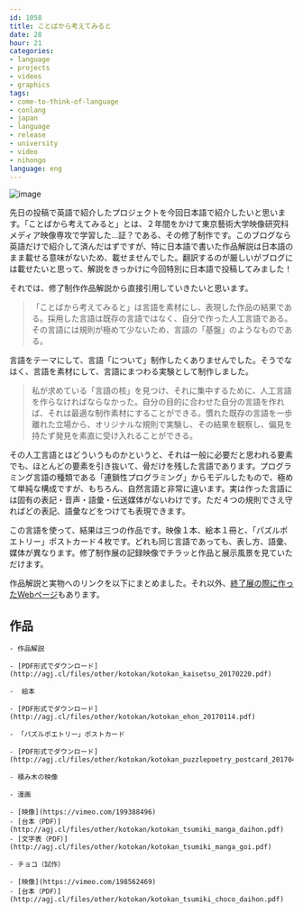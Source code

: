 ```yaml
---
id: 1058
title: ことばから考えてみると
date: 28
hour: 21
categories:
- language
- projects
- videos
- graphics
tags:
- come-to-think-of-language
- conlang
- japan
- language
- release
- university
- video
- nihongo
language: eng
---
```


![image](/files/2017/04-kotoba-kara-kangaete-miru-to/tsumiki.jpg)

先日の投稿で英語で紹介したプロジェクトを今回日本語で紹介したいと思います。「ことばから考えてみると」とは、２年間をかけて東京藝術大学映像研究科メディア映像専攻で学習した…証？である、その修了制作です。このブログなら英語だけで紹介して済んだはずですが、特に日本語で書いた作品解説は日本語のまま載せる意味がないため、載せませんでした。翻訳するのが厳しいがブログには載せたいと思って、解説をきっかけに今回特別に日本語で投稿してみました！<!-- more -->

それでは、修了制作作品解説から直接引用していきたいと思います。

> 「ことばから考えてみると」は言語を素材にし、表現した作品の結果である。採用した言語は既存の言語ではなく、自分で作った人工言語である。その言語には規則が極めて少ないため、言語の「基盤」のようなものである。

言語をテーマにして、言語「について」制作したくありませんでした。そうでなはく、言語を素材にして、言語にまつわる実験として制作しました。

> 私が求めている「言語の核」を見つけ、それに集中するために、人工言語を作らなければならなかった。自分の目的に合わせた自分の言語を作れば、それは最適な制作素材にすることができる。慣れた既存の言語を一歩離れた立場から、オリジナルな規則で実験し、その結果を観察し、偏見を持たず発見を素直に受け入れることができる。

その人工言語とはどういうものかというと、それは一般に必要だと思われる要素でも、ほとんどの要素を引き抜いて、骨だけを残した言語であります。プログラミング言語の種類である「連鎖性プログラミング」からモデルしたもので、極めて単純な構成ですが、もちろん、自然言語と非常に違います。実は作った言語には固有の表記・音声・語彙・伝送媒体がないわけです。ただ４つの規則でさえ守ればどの表記、語彙などをつけても表現できます。

この言語を使って、結果は三つの作品です。映像１本、絵本１冊と、「パズルポエトリー」ポストカード４枚です。どれも同じ言語であっても、表し方、語彙、媒体が異なります。修了制作展の記録映像でチラッと作品と展示風景を見ていただけます。

<video-embed service="vimeo" id="201826714" width="500" height="281" />

作品解説と実物へのリンクを以下にまとめました。それ以外、[終了展の際に作ったWebページ](http://agj.cl/go/mp2017/)もあります。

## 作品

 	- 作品解説

 	- [PDF形式でダウンロード](http://agj.cl/files/other/kotokan/kotokan_kaisetsu_20170220.pdf)

 	-  絵本

 	- [PDF形式でダウンロード](http://agj.cl/files/other/kotokan/kotokan_ehon_20170114.pdf)

 	- 「パズルポエトリー」ポストカード

 	- [PDF形式でダウンロード](http://agj.cl/files/other/kotokan/kotokan_puzzlepoetry_postcard_20170420.pdf)

 	- 積み木の映像

 	- 漫画

 	- [映像](https://vimeo.com/199388496)
 	- [台本（PDF）](http://agj.cl/files/other/kotokan/kotokan_tsumiki_manga_daihon.pdf)
 	- [文字表（PDF）](http://agj.cl/files/other/kotokan/kotokan_tsumiki_manga_goi.pdf)

 	- チョコ（試作）

 	- [映像](https://vimeo.com/198562469)
 	- [台本（PDF）](http://agj.cl/files/other/kotokan/kotokan_tsumiki_choco_daihon.pdf)
